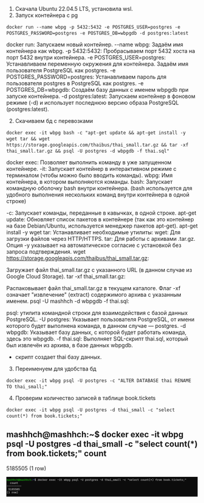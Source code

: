 1) Скачала Ubuntu 22.04.5 LTS, установила wsl.
2) Запуск контейнера с pg

```
docker run --name wbpg -p 5432:5432 -e POSTGRES_USER=postgres -e POSTGRES_PASSWORD=postgres -e POSTGRES_DB=wbpgdb -d postgres:latest
```

docker run: Запускаем новый контейнер.
--name wbpg: Задаём имя контейнера как wbpg.
-p 5432:5432: Пробрасываем порт 5432 хоста на порт 5432 внутри контейнера.
-e POSTGRES_USER=postgres: Устанавливаем переменную окружения для контейнера. Задаём имя пользователя PostgreSQL как postgres.
-e POSTGRES_PASSWORD=postgres: Устанавливаем пароль для пользователя postgres в PostgreSQL как postgres.
-e POSTGRES_DB=wbpgdb: Создаём базу данных с именем wbpgdb при запуске контейнера.
-d postgres:latest: Запускаем контейнер в фоновом режиме (-d) и использует последнюю версию образа PostgreSQL (postgres:latest).

2) Скачиваем бд с перевозками

```
docker exec -it wbpg bash -c "apt-get update && apt-get install -y wget tar && wget https://storage.googleapis.com/thaibus/thai_small.tar.gz && tar -xf thai_small.tar.gz && psql -U postgres -d wbpgdb -f thai.sql"
```

docker exec: Позволяет выполнить команду в уже запущенном контейнере.
-it: Запускает контейнер в интерактивном режиме с терминалом (чтобы можно было вводить команды).
wbpg: Имя контейнера, в котором выполняются команды.
bash: Запускает командную оболочку bash внутри контейнера. (bash используется для удобного выполнения нескольких команд внутри контейнера в одной строке)

-c: Запускает команды, переданные в кавычках, в одной строке.
apt-get update: Обновляет список пакетов в контейнере (так как это контейнер на базе Debian/Ubuntu, используется менеджер пакетов apt-get).
apt-get install -y wget tar: Устанавливает необходимые утилиты:
wget: Для загрузки файлов через HTTP/HTTPS.
tar: Для работы с архивами .tar.gz.
Опция -y указывает на автоматическое согласие с установкой без запроса подтверждения.
wget https://storage.googleapis.com/thaibus/thai_small.tar.gz:

Загружает файл thai_small.tar.gz с указанного URL (в данном случае из Google Cloud Storage).
tar -xf thai_small.tar.gz:

Распаковывает файл thai_small.tar.gz в текущем каталоге. Флаг -xf означает "извлечение" (extract) содержимого архива с указанным именем.
psql -U mashhch -d wbpgdb -f thai.sql:

psql: утилита командной строки для взаимодействия с базой данных PostgreSQL.
-U postgres: Указывает пользователя PostgreSQL, от имени которого будет выполнена команда, в данном случае — postgres.
-d wbpgdb: Указывает базу данных, с которой будет работать команда, здесь это wbpgdb.
-f thai.sql: Выполняет SQL-скрипт thai.sql, который был извлечён из архива, в базе данных wbpgdb.

- скрипт создает thai базу данных.

3) Переименуем для удобства бд

```
docker exec -it wbpg psql -U postgres -c "ALTER DATABASE thai RENAME TO thai_small;"
```

4) Проверим количество записей в таблице book.tickets

```
docker exec -it wbpg psql -U postgres -d thai_small -c "select count(*) from book.tickets;"
```

mashhch@mashhch:~$ docker exec -it wbpg psql -U postgres -d thai_small -c "select count(*) from book.tickets;"
count
---------
5185505
(1 row)

![img.png](images/img.png)